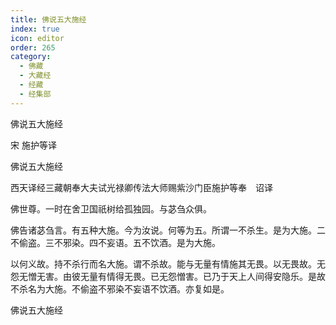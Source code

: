 ```yaml
---
title: 佛说五大施经
index: true
icon: editor
order: 265
category:
  - 佛藏
  - 大藏经
  - 经藏
  - 经集部
---
```


  佛说五大施经  

宋 施护等译  

佛说五大施经  

西天译经三藏朝奉大夫试光禄卿传法大师赐紫沙门臣施护等奉　诏译  

佛世尊。一时在舍卫国祇树给孤独园。与苾刍众俱。  

佛告诸苾刍言。有五种大施。今为汝说。何等为五。所谓一不杀生。是为大施。二不偷盗。三不邪染。四不妄语。五不饮酒。是为大施。  

以何义故。持不杀行而名大施。谓不杀故。能与无量有情施其无畏。以无畏故。无怨无憎无害。由彼无量有情得无畏。已无怨憎害。已乃于天上人间得安隐乐。是故不杀名为大施。不偷盗不邪染不妄语不饮酒。亦复如是。  

佛说五大施经  
